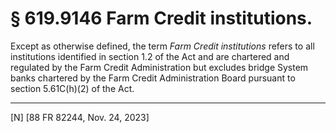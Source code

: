 # § 619.9146   Farm Credit institutions.

Except as otherwise defined, the term *Farm Credit institutions* refers to all institutions identified in section 1.2 of the Act and are chartered and regulated by the Farm Credit Administration but excludes bridge System banks chartered by the Farm Credit Administration Board pursuant to section 5.61C(h)(2) of the Act.





---

[N] [88 FR 82244, Nov. 24, 2023]








